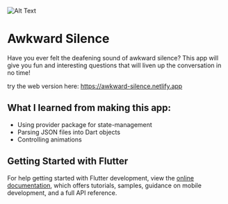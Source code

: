 ![Alt Text](https://media.giphy.com/media/v1.Y2lkPTc5MGI3NjExYWU5ZTQ3ZDc3ZWMxMGY5ODYyNDA0NTY2MWJhNWYwMzYzYjQ4NDdkNCZjdD1n/DZKZinllGF1Le4sMRc/giphy.gif)
# Awkward Silence
Have you ever felt the deafening sound of awkward silence?
This app will give you fun and interesting questions that will liven up the conversation in no time!

try the web version here: https://awkward-silence.netlify.app

## What I learned from making this app:
- Using provider package for state-management
- Parsing JSON files into Dart objects
- Controlling animations


## Getting Started with Flutter

For help getting started with Flutter development, view the
[online documentation](https://docs.flutter.dev/), which offers tutorials,
samples, guidance on mobile development, and a full API reference.
